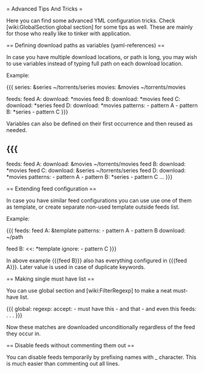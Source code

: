 = Advanced Tips And Tricks =

Here you can find some advanced YML configuration tricks. Check [wiki:GlobalSection global section] for some tips as well. These are mainly for those who really like to tinker with application.

== Defining download paths as variables (yaml-references) ==

In case you have multiple download locations, or path is long, you may wish to use variables instead of typing full path on each download location.

Example:

{{{
series: &series ~/torrents/series
movies: &movies ~/torrents/movies

feeds:
  feed A:
    download: *movies
  feed B:
    download: *movies
  feed C:
    download: *series
  feed D:
    download: *movies
    patterns:
      - pattern A
      - pattern B: *series
      - pattern C
}}}

Variables can also be defined on their first occurrence and then reused as needed.

{{{
---
feeds:
  feed A:
    download: &movies ~/torrents/movies
  feed B:
    download: *movies
  feed C:
    download: &series ~/torrents/series
  feed D:
    download: *movies
    patterns:
      - pattern A
      - pattern B: *series
      - pattern C
...
}}}

== Extending feed configuration ==

In case you have similar feed configurations you can use use one of them as template, or create separate non-used template outside feeds list.

Example:

{{{
feeds:
  feed A: &template
    patterns:
      - pattern A
      - pattern B
    download: ~/path

  feed B:
    <<: *template
    ignore:
      - pattern C
}}}

In above example {{{feed B}}} also has everything configured in {{{feed A}}}. Later value is used in case of duplicate keywords.

== Making single must have list ==

You can use global section and [wiki:FilterRegexp] to make a neat must-have list.

{{{
global:
  regexp:
    accept:
      - must have this
      - and that
      - and even this
feeds:
  .
  .
  .
}}}

Now these matches are downloaded unconditionally regardless of the feed they occur in.

== Disable feeds without commenting them out ==

You can disable feeds temporarily by prefixing names with _ character. This is much easier than commenting out all lines.